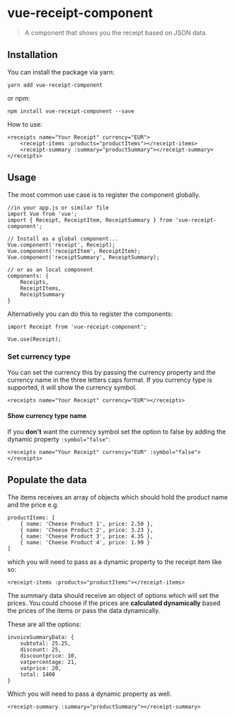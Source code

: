 # vue-receipt-component

> A component that shows you the receipt based on JSON data.

## Installation
You can install the package via yarn:
```
yarn add vue-receipt-component
```
or npm:
```
npm install vue-receipt-component --save
```

How to use:
```
<receipts name="Your Receipt" currency="EUR">
    <receipt-items :products="productItems"></receipt-items>
    <receipt-summary :summary="productSummary"></receipt-summary>
</receipts>
```

## Usage

The most common use case is to register the component globally.
```
//in your app.js or similar file
import Vue from 'vue';
import { Receipt, ReceiptItem, ReceiptSummary } from 'vue-receipt-component';

// Install as a global component...
Vue.component('receipt', Receipt);
Vue.component('receiptItem', ReceiptItem);
Vue.component('receiptSummary', ReceiptSummary);

// or as an local component
components: {
    Receipts,
    ReceiptItems,
    ReceiptSummary
}
```
Alternatively you can do this to register the components:
```
import Receipt from 'vue-receipt-component';

Vue.use(Receipt);
```

### Set currency type
You can set the currency this by passing the currency property and the currency name in the three letters caps format.
If you currency type is supported, it will show the currency symbol.
```
<receipts name="Your Receipt" currency="EUR"></receipts>
```

#### Show currency type name
If you **don't** want the currency symbol set the option to false by adding the dynamic
property `:symbol="false"`:
```
<receipts name="Your Receipt" currency="EUR" :symbol="false"></receipts>
```

## Populate the  data
The items receives an array of objects which should hold the product name and the price
e.g.
```
productItems: [
    { name: 'Cheese Product 1', price: 2.50 },
    { name: 'Cheese Product 2', price: 3.23 },
    { name: 'Cheese Product 3', price: 4.35 },
    { name: 'Cheese Product 4', price: 1.99 }
]
```
which you will need to pass as a dynamic property to the receipt item like so:
```
<receipt-items :products="productItems"></receipt-items>
```


The summary data should receive an object of options which will set the prices.
You could choose if the prices are **calculated dynamically** based the prices of the items
or pass the data dynamically.

These are all the options:
```
invoiceSummaryData: {
    subtotal: 25.25,
    discount: 25,
    discountprice: 10,
    vatpercentage: 21,
    vatprice: 20,
    total: 1400
}
```
Which you will need to pass a dynamic property as well.
```
<receipt-summary :summary="productSummary"></receipt-summary>
```

